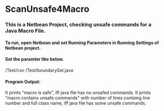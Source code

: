 # ScanUnsafe4Macro
<h3>This is a Netbean Project, checking unsafe commands for a Java Macro File.</h3>
<h4>To run, open Netbean and set Running Parameters in Running Settings of Netbean project.</h4>
<h4>Set the paramter like below.</h4>
  <RootPath>/Test/csv <RootPath>/Test/boundarySet.java
<h4>Program Output:</h4>
  It prints "macro is safe", iff java file has no unsafed commands.
  It prints "macro contains unsafe commands" with number of lines containg line number and full class name, iff java file has some unsafe commands.
